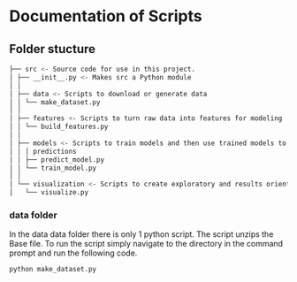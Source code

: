 # Documentation of Scripts 

## Folder stucture 

```bash
├── src <- Source code for use in this project.
│ ├── __init__.py <- Makes src a Python module
│ │
│ ├── data <- Scripts to download or generate data
│ │ └── make_dataset.py
│ │
│ ├── features <- Scripts to turn raw data into features for modeling
│ │ └── build_features.py
│ │
│ ├── models <- Scripts to train models and then use trained models to make
│ │ │ predictions
│ │ ├── predict_model.py
│ │ └── train_model.py
│ │
│ └── visualization <- Scripts to create exploratory and results orientedvisualizations
│   └── visualize.py
```
### data folder 
In the data data folder there is only 1 python script. The script unzips the Base file. To run the script simply navigate to the directory in the command prompt and run the following code.

```bash
python make_dataset.py
```